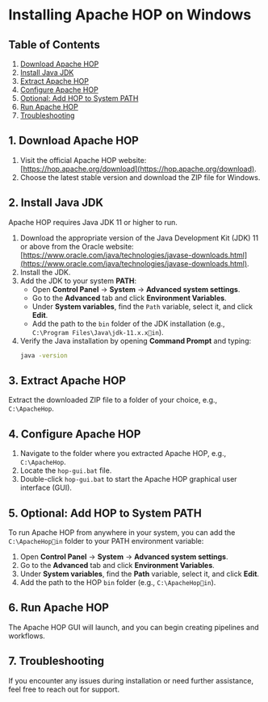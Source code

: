 
# Installing Apache HOP on Windows

## Table of Contents
1. [Download Apache HOP](#1-download-apache-hop)
2. [Install Java JDK](#2-install-java-jdk)
3. [Extract Apache HOP](#3-extract-apache-hop)
4. [Configure Apache HOP](#4-configure-apache-hop)
5. [Optional: Add HOP to System PATH](#5-optional-add-hop-to-system-path)
6. [Run Apache HOP](#6-run-apache-hop)
7. [Troubleshooting](#7-troubleshooting)

## 1. Download Apache HOP

1. Visit the official Apache HOP website: [https://hop.apache.org/download](https://hop.apache.org/download).
2. Choose the latest stable version and download the ZIP file for Windows.

## 2. Install Java JDK

Apache HOP requires Java JDK 11 or higher to run.

1. Download the appropriate version of the Java Development Kit (JDK) 11 or above from the Oracle website: [https://www.oracle.com/java/technologies/javase-downloads.html](https://www.oracle.com/java/technologies/javase-downloads.html).
2. Install the JDK.
3. Add the JDK to your system **PATH**:
   - Open **Control Panel** → **System** → **Advanced system settings**.
   - Go to the **Advanced** tab and click **Environment Variables**.
   - Under **System variables**, find the `Path` variable, select it, and click **Edit**.
   - Add the path to the `bin` folder of the JDK installation (e.g., `C:\Program Files\Java\jdk-11.x.xin`).
4. Verify the Java installation by opening **Command Prompt** and typing:
   ```bash
   java -version
   ```

## 3. Extract Apache HOP

Extract the downloaded ZIP file to a folder of your choice, e.g., `C:\ApacheHop`.

## 4. Configure Apache HOP

1. Navigate to the folder where you extracted Apache HOP, e.g., `C:\ApacheHop`.
2. Locate the `hop-gui.bat` file.
3. Double-click `hop-gui.bat` to start the Apache HOP graphical user interface (GUI).

## 5. Optional: Add HOP to System PATH

To run Apache HOP from anywhere in your system, you can add the `C:\ApacheHopin` folder to your PATH environment variable:

1. Open **Control Panel** → **System** → **Advanced system settings**.
2. Go to the **Advanced** tab and click **Environment Variables**.
3. Under **System variables**, find the **Path** variable, select it, and click **Edit**.
4. Add the path to the HOP `bin` folder (e.g., `C:\ApacheHopin`).

## 6. Run Apache HOP

The Apache HOP GUI will launch, and you can begin creating pipelines and workflows.

## 7. Troubleshooting

If you encounter any issues during installation or need further assistance, feel free to reach out for support.
